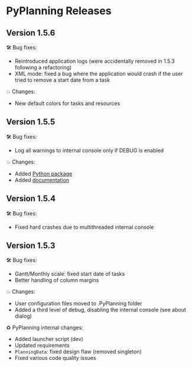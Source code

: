 # PyPlanning Releases #

## Version 1.5.6 ##

🛠️ Bug fixes:

* Reintroduced application logs (were accidentally removed in 1.5.3 following a refactoring)
* XML mode: fixed a bug where the application would crash if the user tried to remove a start date from a task

💥 Changes:

* New default colors for tasks and resources


## Version 1.5.5 ##

🛠️ Bug fixes:

* Log all warnings to internal console only if DEBUG is enabled

💥 Changes:

* Added [Python package](https://pypi.org/project/PyPlanning/)
* Added [documentation](https://pyplanning.readthedocs.io/)

## Version 1.5.4 ##

🛠️ Bug fixes:

* Fixed hard crashes due to multithreaded internal console

## Version 1.5.3 ##

🛠️ Bug fixes:

* Gantt/Monthly scale: fixed start date of tasks
* Better handling of column margins

💥 Changes:

* User configuration files moved to .PyPlanning folder
* Added a third level of debug, disabling the internal console (see about dialog)

♻ PyPlanning internal changes:

* Added launcher script (dev)
* Updated requirements
* `PlanningData`: fixed design flaw (removed singleton)
* Fixed various code quality issues